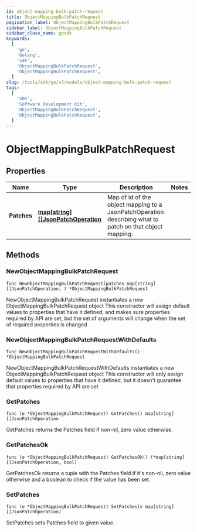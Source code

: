 ```yaml
---
id: object-mapping-bulk-patch-request
title: ObjectMappingBulkPatchRequest
pagination_label: ObjectMappingBulkPatchRequest
sidebar_label: ObjectMappingBulkPatchRequest
sidebar_class_name: gosdk
keywords:
  [
    'go',
    'Golang',
    'sdk',
    'ObjectMappingBulkPatchRequest',
    'ObjectMappingBulkPatchRequest',
  ]
slug: /tools/sdk/go/v3/models/object-mapping-bulk-patch-request
tags:
  [
    'SDK',
    'Software Development Kit',
    'ObjectMappingBulkPatchRequest',
    'ObjectMappingBulkPatchRequest',
  ]
---
```


# ObjectMappingBulkPatchRequest

## Properties

| Name | Type | Description | Notes |
| --- | --- | --- | --- |
| **Patches** | [**map[string][]JsonPatchOperation**](https://go.dev/tour/moretypes/6) | Map of id of the object mapping to a JsonPatchOperation describing what to patch on that object mapping. |

## Methods

### NewObjectMappingBulkPatchRequest

`func NewObjectMappingBulkPatchRequest(patches map[string][]JsonPatchOperation, ) *ObjectMappingBulkPatchRequest`

NewObjectMappingBulkPatchRequest instantiates a new ObjectMappingBulkPatchRequest object This constructor will assign default values to properties that have it defined, and makes sure properties required by API are set, but the set of arguments will change when the set of required properties is changed

### NewObjectMappingBulkPatchRequestWithDefaults

`func NewObjectMappingBulkPatchRequestWithDefaults() *ObjectMappingBulkPatchRequest`

NewObjectMappingBulkPatchRequestWithDefaults instantiates a new ObjectMappingBulkPatchRequest object This constructor will only assign default values to properties that have it defined, but it doesn't guarantee that properties required by API are set

### GetPatches

`func (o *ObjectMappingBulkPatchRequest) GetPatches() map[string][]JsonPatchOperation`

GetPatches returns the Patches field if non-nil, zero value otherwise.

### GetPatchesOk

`func (o *ObjectMappingBulkPatchRequest) GetPatchesOk() (*map[string][]JsonPatchOperation, bool)`

GetPatchesOk returns a tuple with the Patches field if it's non-nil, zero value otherwise and a boolean to check if the value has been set.

### SetPatches

`func (o *ObjectMappingBulkPatchRequest) SetPatches(v map[string][]JsonPatchOperation)`

SetPatches sets Patches field to given value.
